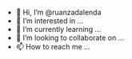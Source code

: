 - 👋 Hi, I’m @ruanzadalenda
- 👀 I’m interested in ...
- 🌱 I’m currently learning ...
- 💞️ I’m looking to collaborate on ...
- 📫 How to reach me ...

<!---
ruanzadalenda/ruanzadalenda is a ✨ special ✨ repository because its `README.md` (this file) appears on your GitHub profile.
You can click the Preview link to take a look at your changes.
--->
